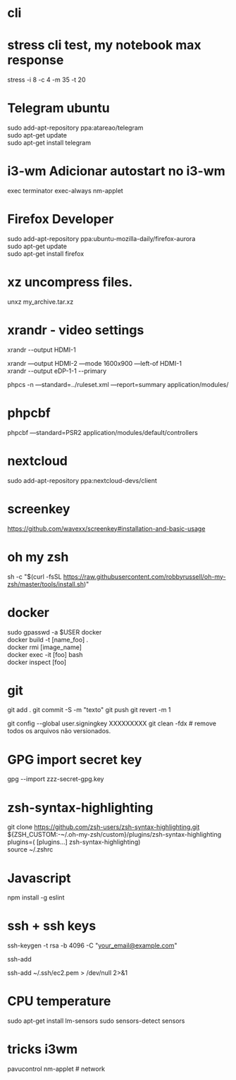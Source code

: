 # cli

# stress cli test, my notebook max response  
stress -i 8 -c 4 -m 35 -t 20


# Telegram ubuntu   

sudo add-apt-repository ppa:atareao/telegram  
sudo apt-get update  
sudo apt-get install telegram  



# i3-wm Adicionar autostart no i3-wm
exec terminator
exec-always nm-applet

# Firefox Developer  
sudo add-apt-repository ppa:ubuntu-mozilla-daily/firefox-aurora  
sudo apt-get update  
sudo apt-get install firefox  

# xz uncompress files.
unxz my_archive.tar.xz

# xrandr - video settings

xrandr --output HDMI-1

xrandr —output HDMI-2 —mode 1600x900 —left-of HDMI-1  
xrandr --output eDP-1-1 --primary 

phpcs -n —standard=../ruleset.xml —report=summary application/modules/ 

# phpcbf

phpcbf —standard=PSR2 application/modules/default/controllers 

# nextcloud 
sudo add-apt-repository ppa:nextcloud-devs/client  
# screenkey 
https://github.com/wavexx/screenkey#installation-and-basic-usage 


# oh my zsh  
sh -c "$(curl -fsSL https://raw.githubusercontent.com/robbyrussell/oh-my-zsh/master/tools/install.sh)"  

# docker 
sudo gpasswd -a $USER docker  
docker build -t [name_foo] .   
docker rmi [image_name]  
docker exec -it [foo] bash  
docker inspect [foo]   

# git
git add .
git commit -S -m "texto"
git push
git revert -m 1 <commit-hash> 

git config --global user.signingkey XXXXXXXXX
git clean -fdx  # remove todos os arquivos não versionados.


# GPG import secret key
gpg --import zzz-secret-gpg.key



# zsh-syntax-highlighting  
 git clone https://github.com/zsh-users/zsh-syntax-highlighting.git ${ZSH_CUSTOM:-~/.oh-my-zsh/custom}/plugins/zsh-syntax-highlighting  
  plugins=( [plugins...] zsh-syntax-highlighting)  
   source ~/.zshrc
   
   # Javascript
npm install -g eslint

# ssh + ssh keys    
ssh-keygen -t rsa -b 4096 -C "your_email@example.com"  

ssh-add  

ssh-add ~/.ssh/ec2.pem > /dev/null 2>&1

# CPU temperature
sudo apt-get install lm-sensors 
sudo sensors-detect
sensors


# tricks i3wm 

pavucontrol
nm-applet # network
